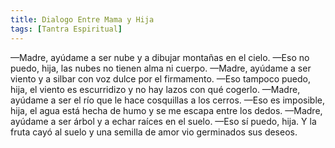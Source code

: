 ```yaml
---
title: Dialogo Entre Mama y Hija
tags: [Tantra Espiritual]
---
```

—Madre, ayúdame a ser nube y a dibujar montañas en el cielo.
—Eso no puedo, hija, las nubes no tienen alma ni cuerpo.
—Madre, ayúdame a ser viento y a silbar con voz dulce por el firmamento.
—Eso tampoco puedo, hija, el viento es escurridizo y no hay lazos con qué cogerlo.
—Madre, ayúdame a ser el río que le hace cosquillas a los cerros.
—Eso es imposible, hija, el agua está hecha de humo y se me escapa entre
los dedos.
—Madre, ayúdame a ser árbol y a echar raíces en el suelo.
—Eso sí puedo, hija.
Y la fruta cayó al suelo y una semilla de amor vio germinados sus deseos.
